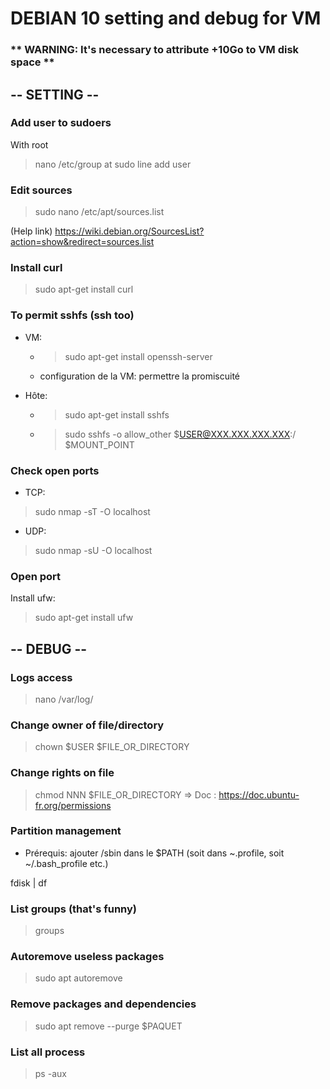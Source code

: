 # DEBIAN 10 setting and debug for VM

### ** WARNING: It's necessary to attribute +10Go to VM disk space **

## -- SETTING --

### Add user to sudoers
With root
> nano /etc/group
at sudo line add user

### Edit sources
> sudo nano /etc/apt/sources.list

(Help link)
https://wiki.debian.org/SourcesList?action=show&redirect=sources.list

### Install curl
> sudo apt-get install curl

### To permit sshfs (ssh too)
- VM:
    * > sudo apt-get install openssh-server
    * configuration de la VM: permettre la promiscuité

- Hôte:
    * > sudo apt-get install sshfs
    * > sudo sshfs -o allow_other $USER@XXX.XXX.XXX.XXX:/ $MOUNT_POINT

### Check open ports
- TCP:
> sudo nmap -sT -O localhost

- UDP:
> sudo nmap -sU -O localhost

### Open port
Install ufw:
> sudo apt-get install ufw

## -- DEBUG --

### Logs access
> nano /var/log/

### Change owner of file/directory
> chown $USER $FILE_OR_DIRECTORY

### Change rights on file
> chmod NNN $FILE_OR_DIRECTORY
=> Doc : https://doc.ubuntu-fr.org/permissions

### Partition management
- Prérequis: ajouter /sbin dans le $PATH (soit dans ~.profile, soit ~/.bash_profile etc.)

fdisk | df

### List groups (that's funny)
> groups

### Autoremove useless packages
> sudo apt autoremove

### Remove packages and dependencies
> sudo apt remove --purge $PAQUET

### List all process
> ps -aux
